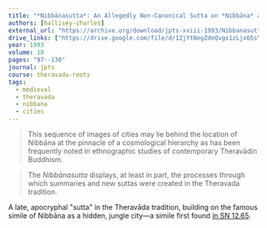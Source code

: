 ```yaml
---
title: "*Nibbānasutta*: An Allegedly Non-Canonical Sutta on *Nibbāna* as a Great City"
authors: [hallisey-charles]
external_url: "https://archive.org/download/jpts-xviii-1993/Nibbanasutta%20-%20Charles%20Hallisey_text.pdf"
drive_links: ["https://drive.google.com/file/d/1ZjYtNegZdeQvgx1zLjx65sYuoqAOx8Ig/view?usp=drivesdk"]
year: 1993
volume: 18
pages: "97--130"
journal: jpts
course: theravada-roots
tags:
  - medieval
  - theravada
  - nibbana
  - cities
---
```


> This sequence of images of cities may lie behind the location of Nibbāna at the pinnacle of a cosmological hierarchy as has been frequently noted in ethnographic studies of contemporary Theravādin Buddhism.

> The *Nibbānasutta* displays, at least in part, the processes through which summaries and new suttas were created in the Theravada tradition.

A late, apocryphal "sutta" in the Theravāda tradition, building on the famous simile of Nibbāna as a hidden, jungle city—a simile first found [in SN 12.65](/content/canon/sn12.65).
